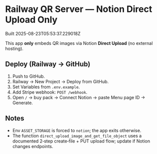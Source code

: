 # Railway QR Server — Notion Direct Upload Only
Built 2025-08-23T05:53:37.229018Z

This app **only** embeds QR images via Notion **Direct Upload** (no external hosting).

## Deploy (Railway → GitHub)
1) Push to GitHub.
2) Railway → New Project → Deploy from GitHub.
3) Set Variables from `.env.example`.
4) Add Stripe webhook: `POST /webhook`.
5) Open `/` → buy pack → Connect Notion → paste Menu page ID → Generate.

## Notes
- Env `ASSET_STORAGE` is forced to `notion`; the app exits otherwise.
- The function `direct_upload_image_and_get_file_object` uses a documented 2‑step create‑file + PUT upload flow; update if Notion changes endpoints.
